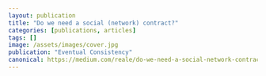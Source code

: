 ```yaml
---
layout: publication
title: "Do we need a social (network) contract?"
categories: [publications, articles]
tags: []
image: /assets/images/cover.jpg
publication: "Eventual Consistency"
canonical: https://medium.com/reale/do-we-need-a-social-network-contract-83e57df43105
---
```


